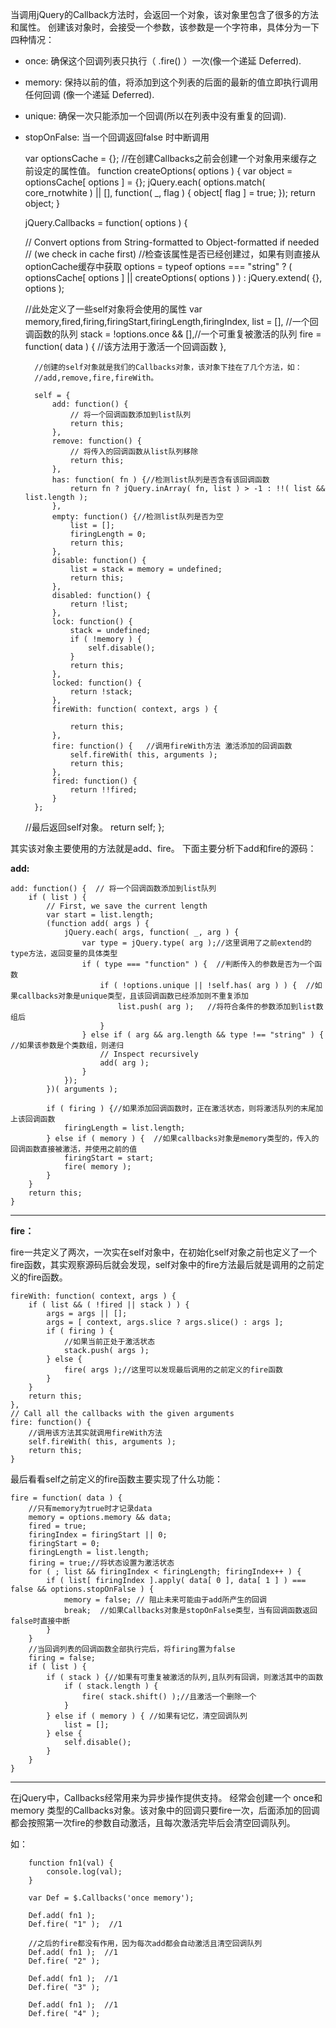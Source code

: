 当调用jQuery的Callback方法时，会返回一个对象，该对象里包含了很多的方法和属性。
创建该对象时，会接受一个参数，该参数是一个字符串，具体分为一下四种情况：


- once: 确保这个回调列表只执行（ .fire() ）一次(像一个递延 Deferred).
- memory: 保持以前的值，将添加到这个列表的后面的最新的值立即执行调用任何回调 (像一个递延 Deferred).
- unique: 确保一次只能添加一个回调(所以在列表中没有重复的回调).
- stopOnFalse: 当一个回调返回false 时中断调用
	

	var optionsCache = {};
	//在创建Callbacks之前会创建一个对象用来缓存之前设定的属性值。
	function createOptions( options ) {
		var object = optionsCache[ options ] = {};
		jQuery.each( options.match( core_rnotwhite ) || [], function( _, flag ) {
			object[ flag ] = true;
		});
		return object;
	}


	jQuery.Callbacks = function( options ) {

	// Convert options from String-formatted to Object-formatted if needed
	// (we check in cache first)
	//检查该属性是否已经创建过，如果有则直接从optionCache缓存中获取
	options = typeof options === "string" ?
		( optionsCache[ options ] || createOptions( options ) ) :
		jQuery.extend( {}, options );
	
	//此处定义了一些self对象将会使用的属性
	var memory,fired,firing,firingStart,firingLength,firingIndex,
		list = [], //一个回调函数的队列
		stack = !options.once && [],//一个可重复被激活的队列
		fire = function( data ) {
			//该方法用于激活一个回调函数
		},

		//创建的self对象就是我们的Callbacks对象，该对象下挂在了几个方法，如：
		//add,remove,fire,fireWith。
		
		self = {
			add: function() {  
				// 将一个回调函数添加到list队列
				return this;
			},
			remove: function() {
				// 将传入的回调函数从list队列移除
				return this;
			},
			has: function( fn ) {//检测list队列是否含有该回调函数
				return fn ? jQuery.inArray( fn, list ) > -1 : !!( list && list.length );
			},
			empty: function() {//检测list队列是否为空
				list = [];
				firingLength = 0;
				return this;
			},
			disable: function() {
				list = stack = memory = undefined;
				return this;
			},
			disabled: function() {
				return !list;
			},
			lock: function() {
				stack = undefined;
				if ( !memory ) {
					self.disable();
				}
				return this;
			},
			locked: function() {
				return !stack;
			},
			fireWith: function( context, args ) {   
				
				return this;
			},
			fire: function() {   //调用fireWith方法 激活添加的回调函数
				self.fireWith( this, arguments );
				return this;
			},
			fired: function() {
				return !!fired;
			}
		};
	

	//最后返回self对象。
	return self;
	};



其实该对象主要使用的方法就是add、fire。
下面主要分析下add和fire的源码：

**add:**

	add: function() {  // 将一个回调函数添加到list队列
		if ( list ) {
			// First, we save the current length
			var start = list.length;
			(function add( args ) {
				jQuery.each( args, function( _, arg ) {
					var type = jQuery.type( arg );//这里调用了之前extend的type方法，返回变量的具体类型
					if ( type === "function" ) {  //判断传入的参数是否为一个函数
						if ( !options.unique || !self.has( arg ) ) {  //如果callbacks对象是unique类型，且该回调函数已经添加则不重复添加
							list.push( arg );   //将符合条件的参数添加到list数组后
						}
					} else if ( arg && arg.length && type !== "string" ) {  //如果该参数是个类数组，则递归
						// Inspect recursively
						add( arg );
					}
				});
			})( arguments );

			if ( firing ) {//如果添加回调函数时，正在激活状态，则将激活队列的末尾加上该回调函数
				firingLength = list.length;
			} else if ( memory ) {  //如果callbacks对象是memory类型的，传入的回调函数直接被激活，并使用之前的值
				firingStart = start;
				fire( memory );
			}
		}
		return this;
	}



----------

**fire：**

fire一共定义了两次，一次实在self对象中，在初始化self对象之前也定义了一个fire函数，其实观察源码后就会发现，self对象中的fire方法最后就是调用的之前定义的fire函数。

	fireWith: function( context, args ) {   
		if ( list && ( !fired || stack ) ) {
			args = args || [];
			args = [ context, args.slice ? args.slice() : args ];
			if ( firing ) {
				//如果当前正处于激活状态
				stack.push( args );
			} else {
				fire( args );//这里可以发现最后调用的之前定义的fire函数
			}
		}
		return this;
	},
	// Call all the callbacks with the given arguments
	fire: function() {   
		//调用该方法其实就调用fireWith方法
		self.fireWith( this, arguments );
		return this;
	}


最后看看self之前定义的fire函数主要实现了什么功能：

	fire = function( data ) {
		//只有memory为true时才记录data
		memory = options.memory && data;
		fired = true;
		firingIndex = firingStart || 0;
		firingStart = 0;
		firingLength = list.length;
		firing = true;//将状态设置为激活状态
		for ( ; list && firingIndex < firingLength; firingIndex++ ) {
			if ( list[ firingIndex ].apply( data[ 0 ], data[ 1 ] ) === false && options.stopOnFalse ) {
				memory = false; // 阻止未来可能由于add所产生的回调
				break;  //如果Callbacks对象是stopOnFalse类型，当有回调函数返回false时直接中断
			}
		}
		//当回调列表的回调函数全部执行完后，将firing置为false
		firing = false;
		if ( list ) {
			if ( stack ) {//如果有可重复被激活的队列,且队列有回调，则激活其中的函数
				if ( stack.length ) {
					fire( stack.shift() );//且激活一个删除一个
				}
			} else if ( memory ) { //如果有记忆，清空回调队列
				list = [];
			} else {
				self.disable();
			}
		}
	}






----------

在jQuery中，Callbacks经常用来为异步操作提供支持。
经常会创建一个 once和memory 类型的Callbacks对象。该对象中的回调只要fire一次，后面添加的回调都会按照第一次fire的参数自动激活，且每次激活完毕后会清空回调队列。

如：

		function fn1(val) {
			console.log(val);
		}

    	var Def = $.Callbacks('once memory');

		Def.add( fn1 );
		Def.fire( "1" );  //1
	
		//之后的fire都没有作用，因为每次add都会自动激活且清空回调队列
		Def.add( fn1 );  //1
		Def.fire( "2" );

		Def.add( fn1 );  //1
		Def.fire( "3" );

		Def.add( fn1 );  //1
		Def.fire( "4" );

